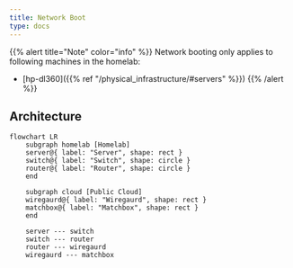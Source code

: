 ```yaml
---
title: Network Boot
type: docs
---
```


{{% alert title="Note" color="info" %}}
Network booting only applies to following machines in the homelab:
- [hp-dl360]({{% ref "/physical_infrastructure/#servers" %}})
{{% /alert %}}


## Architecture

```mermaid
flowchart LR
    subgraph homelab [Homelab]
    server@{ label: "Server", shape: rect }
    switch@{ label: "Switch", shape: circle }
    router@{ label: "Router", shape: circle }
    end

    subgraph cloud [Public Cloud]
    wiregaurd@{ label: "Wiregaurd", shape: rect }
    matchbox@{ label: "Matchbox", shape: rect }
    end

    server --- switch
    switch --- router
    router --- wiregaurd
    wiregaurd --- matchbox
```